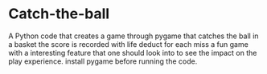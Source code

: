 # Catch-the-ball
A Python code that creates a game through pygame that catches the ball in a basket the score is recorded with life deduct for each miss a fun game with a interesting feature that one should look into to see the impact on the play experience.
install pygame before running the code.
